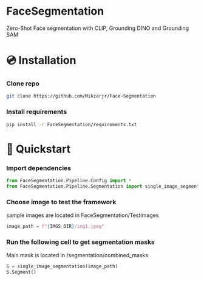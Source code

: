 # **FaceSegmentation**
Zero-Shot Face segmentation with CLIP, Grounding DINO and Grounding SAM


# 💿 Installation
### Clone repo
```bash
git clone https://github.com/Mikzarjr/Face-Segmentation
```

### Install requirements
```bash
pip install -r FaceSegmentation/requirements.txt
```


# 🚀 Quickstart
### Import dependencies

```python
from FaceSegmentation.Pipeline.Config import *
from FaceSegmentation.Pipeline.Segmentation import single_image_segmentation
```

### Choose image to test the framework 
sample images are located in FaceSegmentation/TestImages

```python
image_path = f"{IMGS_DIR}/img1.jpeg"
```

### Run the following cell to get segmentation masks
Main mask is located in /segmentation/combined_masks


```python
S = single_image_segmentation(image_path)
S.Segment()
```









